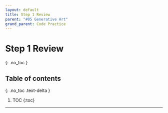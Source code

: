```yaml
---
layout: default
title: Step 1 Review
parent: "#05 Generative Art"
grand_parent: Code Practice
---
```


# Step 1 Review
{: .no_toc }

## Table of contents
{: .no_toc .text-delta }

1. TOC
{:toc}

---
